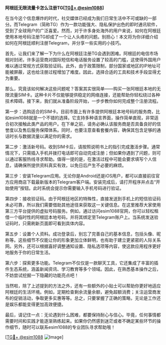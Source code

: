 **阿根廷无限流量卡怎么注册TG[[TG💪+ @esim1088](https://t.me/s/esim1088)]**

在当今这个信息爆炸的时代，社交媒体已经成为我们日常生活中不可或缺的一部分。而Telegram（简称TG）作为一款功能强大、隐私保护出色的即时通讯软件，受到了全球用户的广泛喜爱。然而，对于许多身处海外的用户来说，如何在阿根廷使用本地号码注册TG却成了一个让人头疼的问题。别担心！本文将为你详细介绍如何在阿根廷顺利注册Telegram，并分享一些实用的小技巧。

首先，让我们来了解一下为什么在阿根廷注册TG会遇到困难。阿根廷的电信市场相对封闭，许多运营商对国际短信和电话服务设置了较高的门槛，这使得外国用户难以通过常规方式获取验证码。此外，由于政策限制，部分国家或地区的IP地址可能被屏蔽，这也给注册过程增加了难度。因此，选择合适的工具和技术手段显得尤为重要。

那么，究竟该如何解决这些问题呢？答案其实很简单——购买一张阿根廷本地的无限流量SIM卡。这种卡片不仅能够提供稳定的网络连接，还能帮助你轻松绕过各种技术障碍。接下来，我们就从准备阶段开始，一步步教你如何完成整个注册流程。

第一步：选购适合的SIM卡。目前市面上有许多提供阿根廷本地号码的服务商，比如esim1088就是一个不错的选择。它支持多种语言界面，操作简单直观，非常适合初次接触此类产品的用户。在下单之前，请务必确认该服务商是否具备良好的信誉度以及售后服务保障体系。同时，也要注意查看套餐内容，确保其包含足够的通话时长与数据流量以满足你的需求。

第二步：激活新号码。收到SIM卡后，请按照说明书上的指引完成激活步骤。通常情况下，只需插入手机并拨打电话即可自动完成注册；但如果你遇到了问题，则可以通过客服热线寻求帮助。值得一提的是，在激活过程中可能会要求填写个人信息，请确保所提供资料真实有效，以免日后产生不必要的麻烦。

第三步：安装Telegram应用。无论你是Android还是iOS用户，都可以直接前往官方应用商店下载最新版本的Telegram客户端。安装完成后，请打开程序并点击“开始使用”按钮。此时系统会提示你需要输入手机号码进行验证。

第四步：接收验证码。由于阿根廷地区的特殊性，直接发送到手机上的短信验证码未必可靠，所以我们需要借助其他途径来获取这一关键信息。在这里推荐大家使用第三方平台提供的虚拟号码服务。例如，通过访问esim1088官网，你可以轻松租借一个临时性的阿根廷本地号码，并将其绑定至Telegram账户上。当系统发送验证码时，只需刷新页面即可看到具体内容。

第五步：设置个人资料。成功登录后，别忘了完善自己的基本信息，包括头像、昵称等。这些细节不仅能让你的形象更加立体鲜明，也有助于建立更紧密的人际关系网。另外，还可以根据喜好调整通知设置、隐私选项等内容，使这款应用程序更好地服务于你的日常生活。

第六步：探索更多功能。Telegram不仅仅是一款聊天工具，它还集成了丰富的插件生态系统，涵盖新闻资讯、学习教育等多个领域。因此，在熟悉基本操作之后，不妨尝试挖掘一下隐藏的功能亮点吧！

当然啦，除了上述提到的方法之外，还有一些额外的小贴士可以帮助你更好地适应阿根廷的生活环境。例如，定期检查剩余流量余额，避免超额消费；关注运营商发布的促销活动，争取更多实惠等等。总之，只要掌握了正确的策略，无论是工作还是娱乐都能变得更加高效便捷。

最后，请记住一点：无论遇到什么困难，都要保持耐心与信心。毕竟，任何事情都需要时间和实践才能逐渐熟练起来。如果你仍然感到迷茫或者不确定某些环节的操作细节，随时可以联系esim1088的专业团队寻求帮助哦！

[[TG💪+ @esim1088](https://t.me/s/esim1088) ![Image](https://i.postimg.cc/4NQfJmqS/Snipaste-2025-05-13-00-14-12.png)]